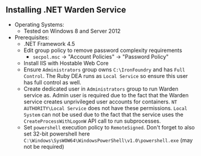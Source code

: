 Installing .NET Warden Service
---------------------------------
* Operating Systems:
  * Tested on Windows 8 and Server 2012
* Prerequisites:
  * .NET Framework 4.5
  * Edit group policy to remove password complexity requirements
    * `secpol.msc` -> "Account Policies" -> "Password Policy"
  * Install IIS with Hostable Web Core
  * Ensure `Administrators` group owns `C:\IronFoundry` and has `Full Control`. The Ruby DEA runs as `Local Service` so ensure this user has full control as well.
  * Create dedicated user in `Administrators` group to run Warden service as. Admin user is required due to the fact that the Warden service creates unprivileged user accounts for containers.
    `NT AUTHORITY\Local Service` does not have these permissions. `Local System` can not be used due to the fact that the service uses the `CreateProcessWithLogonW` API call to run subprocesses.
  * Set `powershell` execution policy to `RemoteSigned`. Don't forget to also set 32-bit powershell here `C:\Windows\SysWOW64\WindowsPowerShell\v1.0\powershell.exe` (may not be required)
